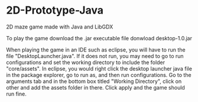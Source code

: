 # 2D-Prototype-Java
2D maze game made with Java and LibGDX

To play the game download the .jar executable file donwload desktop-1.0.jar

When playing the game in an IDE such as eclipse, you will have to run the file "DesktopLauncher.java". If it does not run, you may need to go to run configurations and set the working directory to include the folder "core/assets". In eclipse, you would right click the desktop launcher java file in the package explorer, go to run as, and then run configurations. Go to the arguments tab and in the bottom box titled "Working Directory", click on other and add the assets folder in there. Click apply and the game should run fine.
